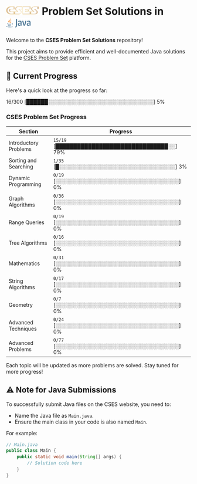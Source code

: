 


# <img src="images/CSES_logo.png" alt="CSES logo" height="25"> Problem Set Solutions in <img src="images/java_horizontal_logo.webp" alt="java logo" height="25">

Welcome to the **CSES Problem Set Solutions** repository! 

This project aims to provide efficient and well-documented Java solutions for the [CSES Problem Set](https://cses.fi/problemset/) platform.


## 📖 Current Progress

Here's a quick look at the progress so far:


16/300 [██████░░░░░░░░░░░░░░░░░░░░░░░░░░░░░] 5%



### CSES Problem Set Progress

| Section               | Progress         |
|-----------------------|------------------|
| Introductory Problems | `15/19` [███████████████████████████████░░] 79% |
| Sorting and Searching | `1/35`  [█░░░░░░░░░░░░░░░░░░░░░░░░░░░░░░░░] 3%  |
| Dynamic Programming   | `0/19`  [░░░░░░░░░░░░░░░░░░░░░░░░░░░░░░░░░░] 0%  |
| Graph Algorithms      | `0/36`  [░░░░░░░░░░░░░░░░░░░░░░░░░░░░░░░░░░] 0%  |
| Range Queries         | `0/19`  [░░░░░░░░░░░░░░░░░░░░░░░░░░░░░░░░░░] 0%  |
| Tree Algorithms       | `0/16`  [░░░░░░░░░░░░░░░░░░░░░░░░░░░░░░░░░░] 0%  |
| Mathematics           | `0/31`  [░░░░░░░░░░░░░░░░░░░░░░░░░░░░░░░░░░] 0%  |
| String Algorithms     | `0/17`  [░░░░░░░░░░░░░░░░░░░░░░░░░░░░░░░░░░] 0%  |
| Geometry              | `0/7`   [░░░░░░░░░░░░░░░░░░░░░░░░░░░░░░░░░░] 0%  |
| Advanced Techniques   | `0/24`  [░░░░░░░░░░░░░░░░░░░░░░░░░░░░░░░░░░] 0%  |
| Advanced Problems     | `0/77`  [░░░░░░░░░░░░░░░░░░░░░░░░░░░░░░░░░░] 0%  |

Each topic will be updated as more problems are solved. Stay tuned for more progress!

## ⚠️ Note for Java Submissions

To successfully submit Java files on the CSES website, you need to:

- Name the Java file as `Main.java`.
- Ensure the main class in your code is also named `Main`.

For example:

```java
// Main.java
public class Main {
    public static void main(String[] args) {
        // Solution code here
    }
}
